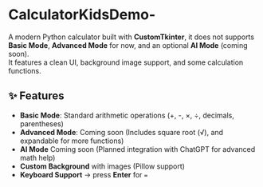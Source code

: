 # CalculatorKidsDemo-
A modern Python calculator built with **CustomTkinter**, it does not supports **Basic Mode**, **Advanced Mode** for now, and an optional **AI Mode** (coming soon).  
It features a clean UI, background image support, and some calculation functions.

## ✨ Features
- **Basic Mode**: Standard arithmetic operations (+, -, ×, ÷, decimals, parentheses)  
-  **Advanced Mode**: Coming soon (Includes square root (√), and expandable for more functions)  
-  **AI Mode** Coming soon (Planned integration with ChatGPT for advanced math help)
-  **Custom Background** with images (Pillow support)  
-  **Keyboard Support** → press **Enter** for `=`  
